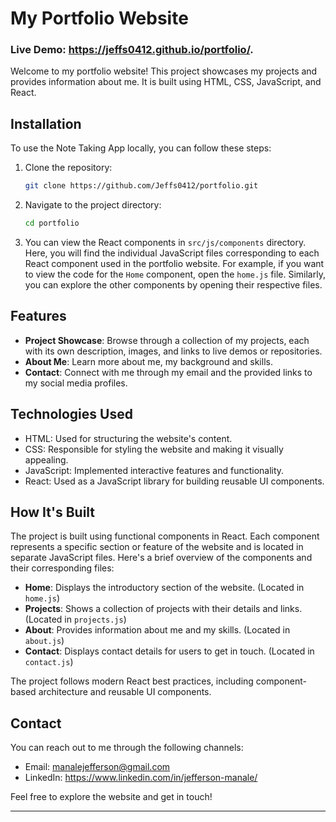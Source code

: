 # My Portfolio Website

### **Live Demo**: https://jeffs0412.github.io/portfolio/.

Welcome to my portfolio website! This project showcases my projects and provides information about me. It is built using HTML, CSS, JavaScript, and React.

## Installation

To use the Note Taking App locally, you can follow these steps:

1. Clone the repository:

   ```bash
   git clone https://github.com/Jeffs0412/portfolio.git
   ```
2. Navigate to the project directory:
    ```bash
    cd portfolio
    ```

3. You can view the React components in `src/js/components` directory.
Here, you will find the individual JavaScript files corresponding to each React component used in the portfolio website.
For example, if you want to view the code for the `Home` component, open the `home.js` file.
Similarly, you can explore the other components by opening their respective files. 

## Features

- **Project Showcase**: Browse through a collection of my projects, each with its own description, images, and links to live demos or repositories.
- **About Me**: Learn more about me, my background and skills.
- **Contact**: Connect with me through my email and the provided links to my social media profiles.

## Technologies Used

- HTML: Used for structuring the website's content.
- CSS: Responsible for styling the website and making it visually appealing.
- JavaScript: Implemented interactive features and functionality.
- React: Used as a JavaScript library for building reusable UI components.

## How It's Built

The project is built using functional components in React. Each component represents a specific section or feature of the website and is located in separate JavaScript files. Here's a brief overview of the components and their corresponding files:

- **Home**: Displays the introductory section of the website. (Located in `home.js`)
- **Projects**: Shows a collection of projects with their details and links. (Located in `projects.js`)
- **About**: Provides information about me and my skills. (Located in `about.js`)
- **Contact**: Displays contact details for users to get in touch. (Located in `contact.js`)

The project follows modern React best practices, including component-based architecture and reusable UI components.


## Contact

You can reach out to me through the following channels:
- Email: manalejefferson@gmail.com
- LinkedIn: https://www.linkedin.com/in/jefferson-manale/

Feel free to explore the website and get in touch!

---


